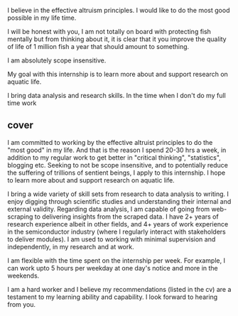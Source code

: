 

I believe in the effective altruism principles. I would like to do the
most good possible in my life time. 

I will be honest with you, I am not totally on board with protecting
fish mentally but from thinking about it, it is clear that it you
improve the quality of life of 1 million fish a year that should
amount to something. 

I am absolutely scope insensitive.




My goal with this internship is to learn more about and support
research on aquatic life.

I bring data analysis and research skills. In the time when I don't do
my full time work


## cover

I am committed to working by the effective altruist principles to do
the "most good" in my life. And that is the reason I spend 20-30 hrs a
week, in addition to my regular work to get better in "critical
thinking", "statistics", blogging etc. Seeking to not be scope
insensitive, and to potentially reduce the suffering of trillions of
sentient beings, I apply to this internship. I hope to learn more
about and support research on aquatic life.

I bring a wide variety of skill sets from research to data analysis to
writing. I enjoy digging through scientific studies and understanding
their internal and external validity. Regarding data analysis, I am
capable of going from web-scraping to delivering insights from the
scraped data. I have 2+ years of research experience albeit in other
fields, and 4+ years of work experience in the semiconductor industry
(where I regularly interact with stakeholders to deliver modules). I
am used to working with minimal supervision and independently, in my
research and at work.

I am flexible with the time spent on the internship per week. For
example, I can work upto 5 hours per weekday at one day's notice and
more in the weekends.

I am a hard worker and I believe my recommendations (listed in the cv)
are a testament to my learning ability and capability. I look forward
to hearing from you.

